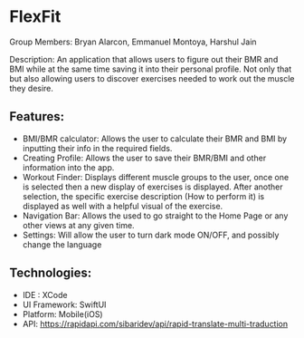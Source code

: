 # FlexFit

Group Members: Bryan Alarcon, Emmanuel Montoya, Harshul Jain

Description: An application that allows users to figure out their BMR and BMI while at the same time saving it into their personal profile. Not only that but also allowing users to discover exercises needed to work out the muscle they desire.  

## Features:

- BMI/BMR calculator: Allows the user to calculate their BMR and BMI by inputting their info in the required fields.
- Creating Profile: Allows the user to save their BMR/BMI and other information into the app.
- Workout Finder: Displays different muscle groups to the user, once one is selected then a new display of exercises is displayed. After another selection, the specific exercise description (How to perform it) is displayed as well with a helpful visual of the exercise.
- Navigation Bar: Allows the used to go straight to the Home Page or any other views at any given time.
- Settings: Will allow the user to turn dark mode ON/OFF, and  possibly change the language


## Technologies:

- IDE : XCode
- UI Framework: SwiftUI
- Platform: Mobile(iOS)
- API: https://rapidapi.com/sibaridev/api/rapid-translate-multi-traduction
